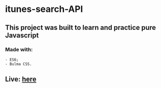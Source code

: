 # itunes-search-API

## This project was built to learn and practice pure Javascript

### Made with:

    - ES6;
    - Bulma CSS.

## Live: [here](https://nick-rudenko.github.io/itunes-search/)
